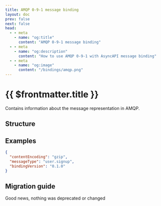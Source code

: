 ```yaml
---
title: AMQP 0-9-1 message binding
layout: doc
prev: false
next: false
head:
  - - meta
    - name: "og:title"
      content: "AMQP 0-9-1 message binding"
  - - meta
    - name: "og:description"
      content: "How to use AMQP 0-9-1 with AsyncAPI message binding"
  - - meta
    - name: "og:image"
      content: "/bindings/amqp.png"
---
```


# {{ $frontmatter.title }}

Contains information about the message representation in AMQP.

## Structure

<Json url="/bindings/amqp-message.0.1.0.json"/>

## Examples

```json
{
  "contentEncoding": "gzip",
  "messageType": "user.signup",
  "bindingVersion": "0.1.0"
}
```

## Migration guide

Good news, nothing was deprecated or changed